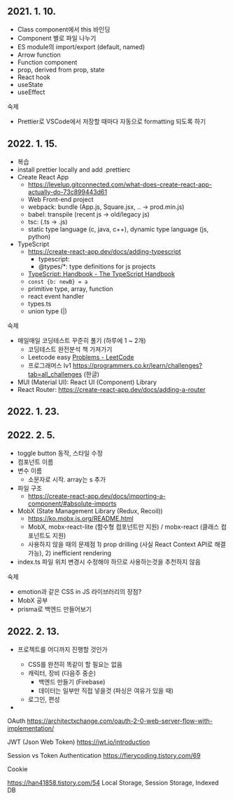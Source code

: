 ## 2021. 1. 10.

- Class component에서 this 바인딩
- Component 별로 파일 나누기
- ES module의 import/export (default, named)
- Arrow function
- Function component
- prop, derived from prop, state
- React hook
- useState
- useEffect

숙제

- Prettier로 VSCode에서 저장할 때마다 자동으로 formatting 되도록 하기

## 2022. 1. 15.

- 복습
- install prettier locally and add .prettierc
- Create React App
  - https://levelup.gitconnected.com/what-does-create-react-app-actually-do-73c899443d61
  - Web Front-end project
  - webpack: bundle (App.js, Square.jsx, .. -> prod.min.js)
  - babel: transpile (recent js -> old/legacy js)
  - tsc: (.ts -> .js)
  - static type language (c, java, c++), dynamic type language (js, python)
- TypeScript
  - https://create-react-app.dev/docs/adding-typescript
    - typescript:
    - @types/\*: type definitions for js projects
  - [TypeScript: Handbook - The TypeScript Handbook](https://www.typescriptlang.org/docs/handbook/intro.html)
  - `const {b: newB} = a`
  - primitive type, array, function
  - react event handler
  - types.ts
  - union type (|)

숙제

- 매일매일 코딩테스트 꾸준히 풀기 (하루에 1 ~ 2개)
  - 코딩테스트 완전분석 책 가져가기
  - Leetcode easy [Problems - LeetCode](https://leetcode.com/problemset/all/?difficulty=EASY&page=1)
  - 프로그래머스 lv1 https://programmers.co.kr/learn/challenges?tab=all_challenges (한글)
- MUI (Material UI): React UI (Component) Library
- React Router: https://create-react-app.dev/docs/adding-a-router

## 2022. 1. 23.

## 2022. 2. 5.

- toggle button 동작, 스타일 수정
- 컴포넌트 이름
- 변수 이름
  - 소문자로 시작. array는 s 추가
- 파일 구조
  - https://create-react-app.dev/docs/importing-a-component/#absolute-imports
- MobX (State Management Library (Redux, Recoil))
  - https://ko.mobx.js.org/README.html
  - MobX, mobx-react-lite (함수형 컴포넌트만 지원) / mobx-react (클래스 컴포넌트도 지원)
  - 사용하지 않을 때의 문제점 1) prop drilling (사실 React Context API로 해결 가능), 2) inefficient rendering
- index.ts
  파일 위치 변경시 수정해야 하므로 사용하는것을 추천하지 않음

숙제

- emotion과 같은 CSS in JS 라이브러리의 장점?
- MobX 공부
- prisma로 백엔드 만들어보기

## 2022. 2. 13.

- 프로젝트를 어디까지 진행할 것인가

  - CSS를 완전히 똑같이 할 필요는 없음
  - 캐릭터, 장비 (다음주 중순)
    - 백엔드 만들기 (Firebase)
    - 데이터는 일부만 직접 넣을것 (파싱은 여유가 있을 때)
  - 로그인, 편성

-

OAuth
https://architectxchange.com/oauth-2-0-web-server-flow-with-implementation/

JWT (Json Web Token)
https://jwt.io/introduction

Session vs Token Authentication
https://fierycoding.tistory.com/69

Cookie

https://han41858.tistory.com/54
Local Storage, Session Storage, Indexed DB

